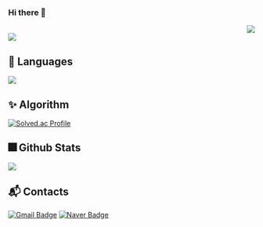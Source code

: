 ### Hi there 👋

<!--
**zer0eat/zer0eat** is a ✨ _special_ ✨ repository because its `README.md` (this file) appears on your GitHub profile.

Here are some ideas to get you started:

- 🔭 I’m currently working on ...
- 🌱 I’m currently learning ...
- 👯 I’m looking to collaborate on ...
- 🤔 I’m looking for help with ...
- 💬 Ask me about ...
- 📫 How to reach me: ...
- 😄 Pronouns: ...
- ⚡ Fun fact: ...
-->

<div>
  <div align=right>
    <a href="https://hits.seeyoufarm.com"><img src="https://hits.seeyoufarm.com/api/count/incr/badge.svg?url=https%3A%2F%2Fgithub.com%2Fzer0eat&count_bg=%2366ACE2&title_bg=%23555555&icon=&icon_color=%23E7E7E7&title=hits&edge_flat=false"/></a>
  </div>
  
  <img src="https://capsule-render.vercel.app/api?type=waving&color=auto&height=250&section=header&text=zer0eat%20Github&fontSize=85"/>

  ## 🎇 Languages

  <img src="https://github-readme-stats.vercel.app/api/top-langs/?username=zer0eat&layout=compact">
  <br>

  ## ✨ Algorithm

  [![Solved.ac Profile](http://mazassumnida.wtf/api/v2/generate_badge?boj=zer0eat)](https://solved.ac/zer0eat/)
  <br>

  ## 🎆 Github Stats

  <img src="https://github-readme-stats.vercel.app/api?username=zer0eat&show_icons=true">

  ## :mailbox_with_mail: Contacts
  [![Gmail Badge](https://img.shields.io/badge/Gmail-d14836?style=flat-square&logo=Gmail&logoColor=white&link=mailto:zer00eat@gmail.com)](mailto:zer00eat@gmail.com)
  [![Naver Badge](https://img.shields.io/badge/Naver-03C75A?style=flat-square&logo=Naver&logoColor=white&link=mailto:kimyoungsik7@naver.com)](mailto:kimyoungsik7@naver.com)

<div>
